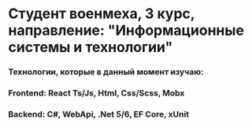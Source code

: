 <h1> Студент военмеха, 3 курс, направление: "Информационные системы и технологии"</h1>
<h3> Технологии, которые в данный момент изучаю: </h3>
<h3> Frontend: React Ts/Js, Html, Css/Scss, Mobx </h3>
<h3> Backend: C#, WebApi, .Net 5/6, EF Core, xUnit  </h3>


